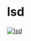 # lsd

[![lsd][lsd-badge]][lsd]

[lsd]: https://github.com/lsd-rs/lsd
[lsd-badge]: https://img.shields.io/badge/lsd--rs-lsd-blue.svg

